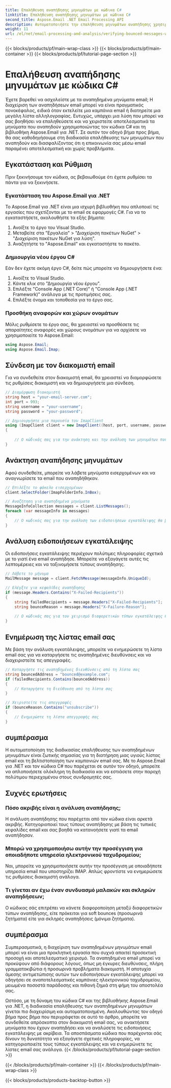 ```yaml
---
title: Επαλήθευση αναπήδησης μηνυμάτων με κώδικα C#
linktitle: Επαλήθευση αναπήδησης μηνυμάτων με κώδικα C#
second_title: Aspose.Email .NET Email Processing API
description: Αυτοματοποιήστε την επαλήθευση μηνυμάτων αναπήδησης χρησιμοποιώντας C# & Aspose.Email για .NET. Διαχειριστείτε εύκολα τις λίστες email και βελτιώστε την αποτελεσματικότητα της καμπάνιας.
weight: 11
url: /el/net/email-processing-and-analysis/verifying-bounced-messages-with-csharp-code/
---
```


{{< blocks/products/pf/main-wrap-class >}}
{{< blocks/products/pf/main-container >}}
{{< blocks/products/pf/tutorial-page-section >}}

# Επαλήθευση αναπήδησης μηνυμάτων με κώδικα C#


Έχετε βαρεθεί να ασχολείστε με τα αναπηδημένα μηνύματα email; Η διαχείριση των αναπηδήσεων email μπορεί να είναι πραγματικός πονοκέφαλος, ειδικά όταν εκτελείτε μια καμπάνια email ή διατηρείτε μια μεγάλη λίστα αλληλογραφίας. Ευτυχώς, υπάρχει μια λύση που μπορεί να σας βοηθήσει να επαληθεύσετε και να χειριστείτε αποτελεσματικά τα μηνύματα που αναπηδούν χρησιμοποιώντας τον κώδικα C# και τη βιβλιοθήκη Aspose.Email για .NET. Σε αυτόν τον οδηγό βήμα προς βήμα, θα σας καθοδηγήσουμε στη διαδικασία επαλήθευσης των μηνυμάτων που αναπηδούν και διασφαλίζοντας ότι η επικοινωνία σας μέσω email παραμένει αποτελεσματική και χωρίς προβλήματα.

## Εγκατάσταση και Ρύθμιση

Πριν ξεκινήσουμε τον κώδικα, ας βεβαιωθούμε ότι έχετε ρυθμίσει τα πάντα για να ξεκινήσετε.

### Εγκατάσταση του Aspose.Email για .NET

Το Aspose.Email για .NET είναι μια ισχυρή βιβλιοθήκη που απλοποιεί τις εργασίες που σχετίζονται με το email σε εφαρμογές C#. Για να το εγκαταστήσετε, ακολουθήστε τα εξής βήματα:

1. Ανοίξτε το έργο του Visual Studio.
2. Μεταβείτε στα "Εργαλεία" > "Διαχείριση πακέτων NuGet" > "Διαχείριση πακέτων NuGet για λύση".
3. Αναζητήστε το "Aspose.Email" και εγκαταστήστε το πακέτο.

### Δημιουργία νέου έργου C#

Εάν δεν έχετε ακόμη έργο C#, δείτε πώς μπορείτε να δημιουργήσετε ένα:

1. Ανοίξτε το Visual Studio.
2. Κάντε κλικ στο "Δημιουργία νέου έργου".
3. Επιλέξτε "Console App (.NET Core)" ή "Console App (.NET Framework)" ανάλογα με τις προτιμήσεις σας.
4. Επιλέξτε όνομα και τοποθεσία για το έργο σας.

### Προσθήκη αναφορών και χώρων ονομάτων

Μόλις ρυθμίσετε το έργο σας, θα χρειαστεί να προσθέσετε τις απαραίτητες αναφορές και χώρους ονομάτων για να αρχίσετε να χρησιμοποιείτε το Aspose.Email:

```csharp
using Aspose.Email;
using Aspose.Email.Imap;

```

## Σύνδεση με τον διακομιστή email

Για να συνδεθείτε στον διακομιστή email, θα χρειαστεί να διαμορφώσετε τις ρυθμίσεις διακομιστή και να δημιουργήσετε μια σύνδεση.

```csharp
// Διαμόρφωση διακομιστή
string host = "your-email-server.com";
int port = 993;
string username = "your-username";
string password = "your-password";

// Δημιουργήστε μια παρουσία του ImapClient
using (ImapClient client = new ImapClient((host, port, username, password))
{
   
    // Ο κώδικάς σας για την ανάκτηση και την ανάλυση των μηνυμάτων που αναπηδούν θα βρίσκεται εδώ
}
```

## Ανάκτηση αναπήδησης μηνυμάτων

Αφού συνδεθείτε, μπορείτε να λάβετε μηνύματα εισερχομένων και να αναγνωρίσετε τα email που αναπηδήθηκαν.

```csharp
// Επιλέξτε το φάκελο εισερχομένων
client.SelectFolder(ImapFolderInfo.InBox);

// Αναζήτηση για αναπηδημένα μηνύματα
MessageInfoCollection messages = client.ListMessages();
foreach (var messageInfo in messages)
{
    // Ο κωδικός σας για την ανάλυση των ειδοποιήσεων εγκατάλειψης θα βρίσκεται εδώ
}
```

## Ανάλυση ειδοποιήσεων εγκατάλειψης

Οι ειδοποιήσεις εγκατάλειψης περιέχουν πολύτιμες πληροφορίες σχετικά με το γιατί ένα email αναπήδησε. Μπορείτε να εξαγάγετε αυτές τις λεπτομέρειες και να ταξινομήσετε τύπους αναπήδησης.

```csharp
// Λάβετε το μήνυμα
MailMessage message = client.FetchMessage(messageInfo.UniqueId);

// Ελέγξτε για κεφαλίδες αναπήδησης
if (message.Headers.Contains("X-Failed-Recipients"))
{
    string failedRecipients = message.Headers["X-Failed-Recipients"];
    string bounceReason = message.Headers["X-Failure-Reason"];
    
    // Ο κώδικάς σας για τον χειρισμό διαφορετικών τύπων εγκατάλειψης θα βρίσκεται εδώ
}
```

## Ενημέρωση της λίστας email σας

Με βάση την ανάλυση εγκατάλειψης, μπορείτε να ενημερώσετε τη λίστα email σας για να καταργήσετε τις αναπηδημένες διευθύνσεις και να διαχειριστείτε τις απεγγραφές.

```csharp
// Καταργήστε τις αναπηδημένες διευθύνσεις από τη λίστα σας
string bouncedAddress = "bounced@example.com";
if (failedRecipients.Contains(bouncedAddress))
{
    // Καταργήστε τη διεύθυνση από τη λίστα σας
}

// Χειριστείτε τις απεγγραφές
if (bounceReason.Contains("unsubscribe"))
{
    // Ενημερώστε τη λίστα απεγγραφής σας
}
```

## συμπέρασμα

Η αυτοματοποίηση της διαδικασίας επαλήθευσης των αναπηδημένων μηνυμάτων είναι ζωτικής σημασίας για τη διατήρηση μιας υγιούς λίστας email και τη βελτιστοποίηση των καμπανιών email σας. Με το Aspose.Email για .NET και τον κώδικα C# που παρέχεται σε αυτόν τον οδηγό, μπορείτε να απλοποιήσετε ολόκληρη τη διαδικασία και να εστιάσετε στην παροχή πολύτιμου περιεχομένου στους συνδρομητές σας.

## Συχνές ερωτήσεις

### Πόσο ακριβής είναι η ανάλυση αναπήδησης;

Η ανάλυση αναπήδησης που παρέχεται από τον κώδικα είναι αρκετά ακριβής. Κατηγοριοποιεί τους τύπους αναπήδησης με βάση τις τυπικές κεφαλίδες email και σας βοηθά να κατανοήσετε γιατί τα email αναπήδησαν.

### Μπορώ να χρησιμοποιήσω αυτήν την προσέγγιση για οποιαδήποτε υπηρεσία ηλεκτρονικού ταχυδρομείου;

Ναι, μπορείτε να χρησιμοποιήσετε αυτήν την προσέγγιση με οποιαδήποτε υπηρεσία email που υποστηρίζει IMAP. Απλώς φροντίστε να ενημερώσετε τις ρυθμίσεις διακομιστή ανάλογα.

### Τι γίνεται αν έχω έναν συνδυασμό μαλακών και σκληρών αναπηδήσεων;

Ο κώδικας σάς επιτρέπει να κάνετε διαφοροποίηση μεταξύ διαφορετικών τύπων αναπήδησης, είτε πρόκειται για soft bounces (προσωρινά ζητήματα) είτε για σκληρές αναπηδήσεις (μόνιμα ζητήματα).

## συμπέρασμα

Συμπερασματικά, η διαχείριση των αναπηδημένων μηνυμάτων email μπορεί να είναι μια προκλητική εργασία που συχνά απαιτεί προσεκτική προσοχή και αποτελεσματικό χειρισμό. Τα αναπηδημένα email μπορεί να προκύψουν από διάφορους λόγους, όπως μη έγκυρες διευθύνσεις, πλήρη γραμματοκιβώτια ή προσωρινά προβλήματα διακομιστή. Η αποτυχία άμεσης αντιμετώπισης αυτών των ειδοποιήσεων εγκατάλειψης μπορεί να οδηγήσει σε αναποτελεσματικές καμπάνιες ηλεκτρονικού ταχυδρομείου, μειωμένα ποσοστά παράδοσης και πιθανή ζημιά στη φήμη του αποστολέα σας.

Ωστόσο, με τη δύναμη του κώδικα C# και της βιβλιοθήκης Aspose.Email για .NET, η διαδικασία επαλήθευσης των αναπηδημένων μηνυμάτων γίνεται πιο διαχειρίσιμη και αυτοματοποιημένη. Ακολουθώντας τον οδηγό βήμα προς βήμα που περιγράφεται σε αυτό το άρθρο, μπορείτε να συνδεθείτε απρόσκοπτα στον διακομιστή email σας, να ανακτήσετε μηνύματα που έχουν αναπηδήσει και να αναλύσετε τις ειδοποιήσεις εγκατάλειψης με ακρίβεια. Τα αποσπάσματα κώδικα που παρέχονται σάς δίνουν τη δυνατότητα να εξαγάγετε σχετικές πληροφορίες, να κατηγοριοποιείτε τους τύπους εγκατάλειψης και να ενημερώνετε τις λίστες email σας ανάλογα.
{{< /blocks/products/pf/tutorial-page-section >}}

{{< /blocks/products/pf/main-container >}}
{{< /blocks/products/pf/main-wrap-class >}}

{{< blocks/products/products-backtop-button >}}
